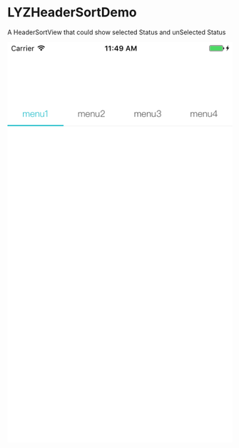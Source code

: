 # LYZHeaderSortDemo
A HeaderSortView that could show selected Status and unSelected Status

![img](https://github.com/leroyli/LYZHeaderSortDemo/blob/master/images/ScreenShot.png)
